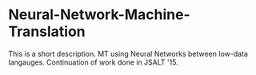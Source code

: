 # Neural-Network-Machine-Translation
This is a short description. MT using Neural Networks between low-data
langauges. Continuation of work done in JSALT '15.
